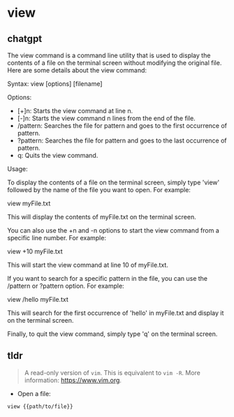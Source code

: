 # view 
## chatgpt 
The view command is a command line utility that is used to display the contents of a file on the terminal screen without modifying the original file. Here are some details about the view command:

Syntax:
view [options] [filename]

Options:
- [+]n: Starts the view command at line n.
- [-]n: Starts the view command n lines from the end of the file.
- /pattern: Searches the file for pattern and goes to the first occurrence of pattern.
- ?pattern: Searches the file for pattern and goes to the last occurrence of pattern.
- q: Quits the view command.

Usage:

To display the contents of a file on the terminal screen, simply type 'view' followed by the name of the file you want to open. For example:

view myFile.txt 

This will display the contents of myFile.txt on the terminal screen. 

You can also use the +n and -n options to start the view command from a specific line number. For example:

view +10 myFile.txt 

This will start the view command at line 10 of myFile.txt. 

If you want to search for a specific pattern in the file, you can use the /pattern or ?pattern option. For example:

view /hello myFile.txt 

This will search for the first occurrence of 'hello' in myFile.txt and display it on the terminal screen. 

Finally, to quit the view command, simply type 'q' on the terminal screen. 

## tldr 
 
> A read-only version of `vim`.
> This is equivalent to `vim -R`.
> More information: <https://www.vim.org>.

- Open a file:

`view {{path/to/file}}`
